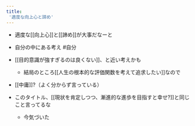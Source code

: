 ```yaml
---
title:
 '適度な向上心と諦め'
---
```


- 適度な[[向上心]]と[[諦め]]が大事だなーと
- 自分の中にある考え #自分

- [[目的意識が強すぎるのは良くない]]、と近い考えかも
    - 結局のところ[[人生の根本的な評価関数を考えて追求したい]]なので

- [[中庸]]?（よく分からず言っている）

- このタイトル、[[現状を肯定しつつ、漸進的な進歩を目指すと幸せ?]]と同じこと言ってるな
	- 今気づいた
